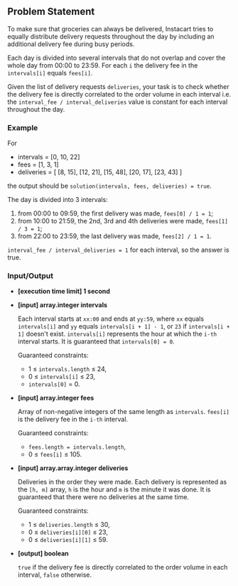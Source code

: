 ## Problem Statement

To make sure that groceries can always be delivered, Instacart tries to equally distribute delivery requests throughout the day by including an additional delivery fee during busy periods.

Each day is divided into several intervals that do not overlap and cover the whole day from 00:00 to 23:59. For each `i` the delivery fee in the `intervals[i]` equals `fees[i]`.

Given the list of delivery requests `deliveries`, your task is to check whether the delivery fee is directly correlated to the order volume in each interval i.e. the `interval_fee / interval_deliveries` value is constant for each interval throughout the day.

### Example

For

- intervals = [0, 10, 22]
- fees = [1, 3, 1]
- deliveries = 
  [
    [8, 15],
    [12, 21],
    [15, 48],
    [20, 17],
    [23, 43]
  ]
  
the output should be `solution(intervals, fees, deliveries) = true`.

The day is divided into 3 intervals:

1. from 00:00 to 09:59, the first delivery was made, `fees[0] / 1 = 1`;
2. from 10:00 to 21:59, the 2nd, 3rd and 4th deliveries were made, `fees[1] / 3 = 1`;
3. from 22:00 to 23:59, the last delivery was made, `fees[2] / 1 = 1`.

`interval_fee / interval_deliveries = 1` for each interval, so the answer is true.

### Input/Output


- **[execution time limit] 1 second**

- **[input] array.integer intervals**

  Each interval starts at `xx:00` and ends at `yy:59`, where `xx` equals `intervals[i]` and `yy` equals `intervals[i + 1] - 1`, or `23` if `intervals[i + 1]` doesn't exist. `intervals[i]` represents the hour at which the `i-th` interval starts. It is guaranteed that `intervals[0] = 0`.

  Guaranteed constraints:

  - 1 ≤ `intervals.length` ≤ 24,
  - 0 ≤ `intervals[i]` ≤ 23,
  - `intervals[0]` = 0.

- **[input] array.integer fees**

  Array of non-negative integers of the same length as `intervals`. `fees[i]` is the delivery fee in the `i-th` interval.

  Guaranteed constraints:

  - `fees.length = intervals.length`,
  - 0 ≤ `fees[i]` ≤ 105.

- **[input] array.array.integer deliveries**

  Deliveries in the order they were made. Each delivery is represented as the `[h, m]` array, `h` is the hour and `m` is the minute it was done. It is guaranteed that there were no deliveries at the same time.

  Guaranteed constraints:

  - 1 ≤ `deliveries.length` ≤ 30,
  - 0 ≤ `deliveries[i][0]` ≤ 23,
  - 0 ≤ `deliveries[i][1]` ≤ 59.

- **[output] boolean**

  `true` if the delivery fee is directly correlated to the order volume in each interval, `false` otherwise.